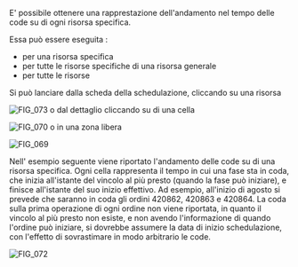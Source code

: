 E' possibile ottenere una rapprestazione dell'andamento nel tempo delle code su di ogni risorsa specifica.

Essa può essere eseguita : 
-  per una risorsa specifica
-  per tutte le risorse specifiche di una risorsa generale
-  per tutte le risorse

Si può lanciare dalla scheda della schedulazione, cliccando su una risorsa

![FIG_073](http://localhost:3000/immagini/MBDOC_OPE-S5IRIS_COD/FIG_073.png)
o dal dettaglio cliccando su di una  cella

![FIG_070](http://localhost:3000/immagini/MBDOC_OPE-S5IRIS_COD/FIG_070.png)
o in una zona libera

![FIG_069](http://localhost:3000/immagini/MBDOC_OPE-S5IRIS_COD/FIG_069.png)

Nell' esempio seguente viene riportato l'andamento delle code su di una risorsa specifica.
Ogni cella rappresenta il tempo in cui una fase sta in coda, che inizia all'istante del vincolo al più presto (quando la fase può iniziare), e finisce all'istante del suo inizio effettivo.
Ad esempio, all'inizio di agosto si prevede che saranno in coda gli ordini 420862, 420863 e 420864.
La coda sulla prima operazione di ogni ordine non viene riportata, in quanto il vincolo al più presto non esiste, e non avendo l'informazione di quando l'ordine può iniziare, si dovrebbe assumere la data di inizio schedulazione, con l'effetto di sovrastimare in modo arbitrario le code.

![FIG_072](http://localhost:3000/immagini/MBDOC_OPE-S5IRIS_COD/FIG_072.png)